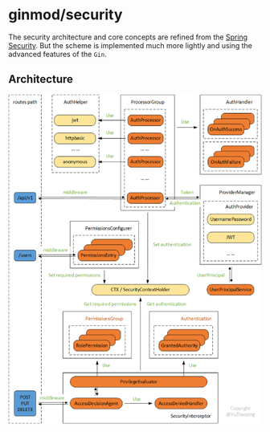 # ginmod/security

The security architecture and core concepts are refined from the [Spring Security](https://spring.io/projects/spring-security). But the scheme is implemented much more lightly and using the advanced features of the `Gin`.

## Architecture

![](ARCH.png)
